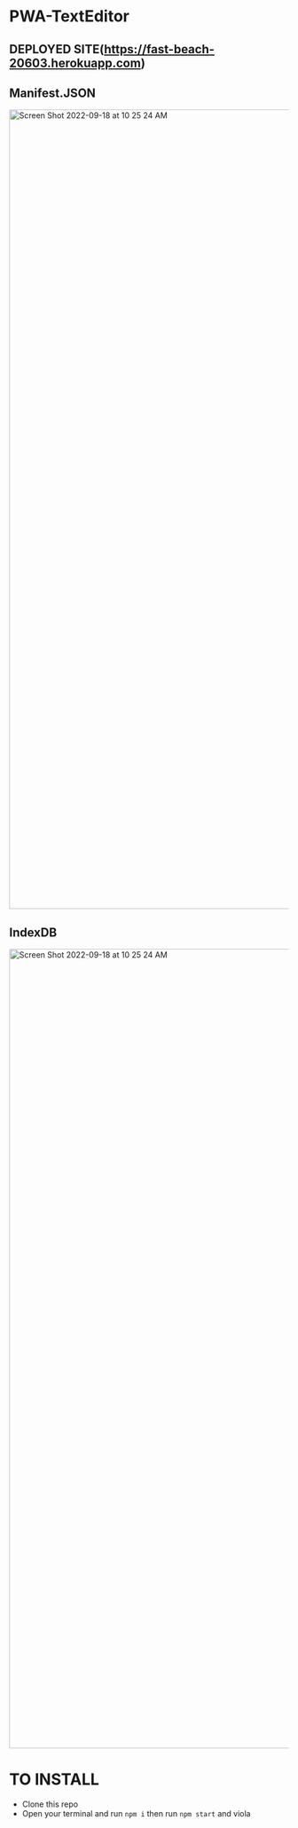 # PWA-TextEditor

## DEPLOYED SITE(https://fast-beach-20603.herokuapp.com)


## Manifest.JSON
<img width="1440" alt="Screen Shot 2022-09-18 at 10 25 24 AM" src="https://user-images.githubusercontent.com/101302483/192920634-3cc253a9-7a34-4eaf-87c8-fc0624e9549b.png">

## IndexDB
<img width="1440" alt="Screen Shot 2022-09-18 at 10 25 24 AM" src="https://user-images.githubusercontent.com/101302483/192921173-5723452d-7438-42fe-9941-20da03709148.png">

# TO INSTALL 
* Clone this repo
* Open your terminal and run ``` npm i ``` then run ``` npm start ``` and viola 
